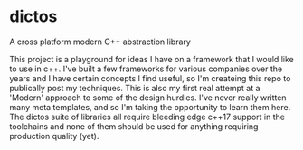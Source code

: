 # dictos
A cross platform modern C++ abstraction library

This project is a playground for ideas I have on a framework that I would like to use in c++. I've built a few frameworks for various companies over the years and I have certain concepts I find useful, so I'm createing this repo to publically post my techniques. This is also my first real attempt at a 'Modern' approach to some of the design hurdles. I've never really written many meta templates, and so I'm taking the opportunity to learn them here. The dictos suite of libraries all require bleeding edge c++17 support in the toolchains and none of them should be used for anything requiring production quality (yet). 
